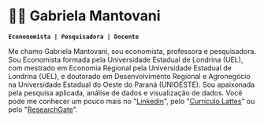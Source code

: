 # 👩‍🏫 Gabriela Mantovani

**`Econonomista | Pesquisadora | Docente`**

Me chamo Gabriela Mantovani, sou economista, professora e pesquisadora. Sou Economista formada pela Universidade Estadual de Londrina (UEL), com mestrado em Economia Regional pela Universidade Estadual de Londrina (UEL), e doutorado em Desenvolvimento Regional e Agronegócio na Universidade Estadual do Oeste do Paraná (UNIOESTE). Sou apaixonada pela pesquisa aplicada, análise de dados e visualização de dados. Você pode me conhecer um pouco mais no "[Linkedin](www.linkedin.com/in/gabrielagmantovani)", pelo "[Currículo Lattes](http://lattes.cnpq.br/6896109464975549)" ou pelo "[ResearchGate](www.researchgate.net/profile/Gabriela-Mantovani?ev=hdr_xprf&_tp=eyJjb250ZXh0Ijp7ImZpcnN0UGFnZSI6ImxvZ2luIiwicGFnZSI6InB1YmxpY2F0aW9uIiwicHJldmlvdXNQYWdlIjoicHJvZmlsZSIsInBvc2l0aW9uIjoiZ2xvYmFsSGVhZGVyIn19)".


